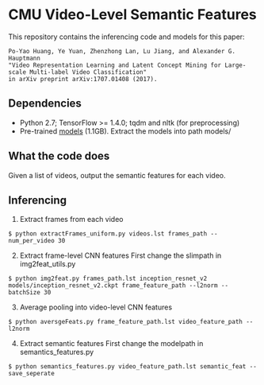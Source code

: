 # CMU Video-Level Semantic Features

This repository contains the inferencing code and models for this paper:

    Po-Yao Huang, Ye Yuan, Zhenzhong Lan, Lu Jiang, and Alexander G. Hauptmann
    "Video Representation Learning and Latent Concept Mining for Large-scale Multi-label Video Classification"
    in arXiv preprint arXiv:1707.01408 (2017).


## Dependencies
+ Python 2.7; TensorFlow >= 1.4.0; tqdm and nltk (for preprocessing)
+ Pre-trained [models](https://aladdin1.inf.cs.cmu.edu/shares/semantic_features/models_04262018.tgz) (1.1GB). Extract the models into path models/

## What the code does
Given a list of videos, output the semantic features for each video.


## Inferencing
1. Extract frames from each video
```
$ python extractFrames_uniform.py videos.lst frames_path --num_per_video 30
```

2. Extract frame-level CNN features
First change the slimpath in img2feat_utils.py
```
$ python img2feat.py frames_path.lst inception_resnet_v2 models/inception_resnet_v2.ckpt frame_feature_path --l2norm --batchSize 30
```

3. Average pooling into video-level CNN features
```
$ python aversgeFeats.py frame_feature_path.lst video_feature_path --l2norm 
```

4. Extract semantic features
First change the modelpath in semantics_features.py
```
$ python semantics_features.py video_feature_path.lst semantic_feat --save_seperate
```